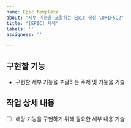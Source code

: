 ```yaml
---
name: Epic template
about: "세부 기능을 포괄하는 Epic 생성 \U+1F5C2"
title: "[EPIC] 제목"
labels: ''
assignees: ''

---
```


## 구현할 기능
- 구현할 세부 기능을 포괄하는 주제 및 기능을 기술

## 작업 상세 내용
- [ ] 해당 기능을 구현하기 위해 필요한 세부 내용 기술

